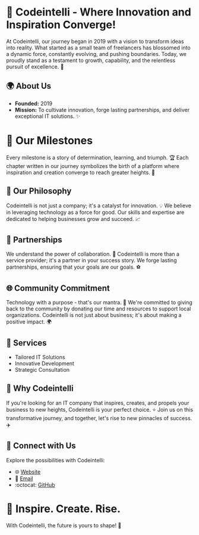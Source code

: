 # 🚀 Codeintelli - Where Innovation and Inspiration Converge!

At Codeintelli, our journey began in 2019 with a vision to transform ideas into reality. What started as a small team of freelancers has blossomed into a dynamic force, constantly evolving, and pushing boundaries. Today, we proudly stand as a testament to growth, capability, and the relentless pursuit of excellence. 💪

## 🌍 About Us

- **Founded:** 2019  
- **Mission:** To cultivate innovation, forge lasting partnerships, and deliver exceptional IT solutions. ✨

# 🚀 Our Milestones 

Every milestone is a story of determination, learning, and triumph. 🏆 Each chapter written in our journey symbolizes the birth of a platform where inspiration and creation converge to reach greater heights. 🚀  

## 🌟 Our Philosophy

Codeintelli is not just a company; it's a catalyst for innovation. 💡 We believe in leveraging technology as a force for good. Our skills and expertise are dedicated to helping businesses grow and succeed. 📈

## 🤝 Partnerships

We understand the power of collaboration. 👐 Codeintelli is more than a service provider; it's a partner in your success story. We forge lasting partnerships, ensuring that your goals are our goals. ⚽

## 🌐 Community Commitment 

Technology with a purpose - that's our mantra. 🙏 We're committed to giving back to the community by donating our time and resources to support local organizations. Codeintelli is not just about business; it's about making a positive impact. 🌍

## 💼 Services

- Tailored IT Solutions
- Innovative Development 
- Strategic Consultation

## 🌈 Why Codeintelli 

If you're looking for an IT company that inspires, creates, and propels your business to new heights, Codeintelli is your perfect choice. ⭐ Join us on this transformative journey, and together, let's rise to new pinnacles of success. ✈️

## 🔗 Connect with Us

Explore the possibilities with Codeintelli:

- 🌐 [Website](https://codeintelli.com)
- 📧 [Email](mailto:sales@codeintelli.com)
- :octocat: [GitHub](https://github.com/codeintelli)

# 🚀 Inspire. Create. Rise. 

With Codeintelli, the future is yours to shape! 🔮
